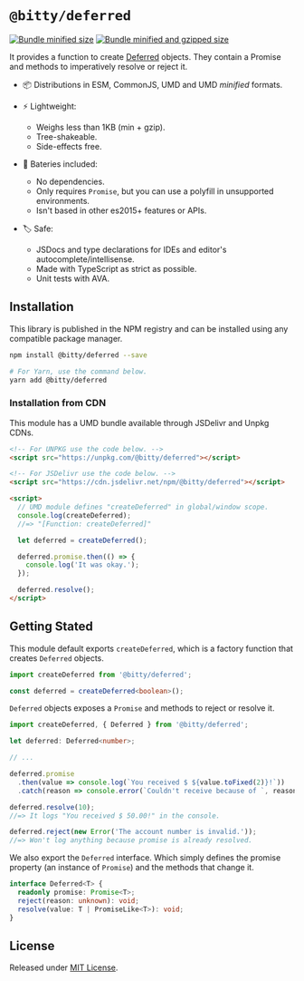 # `@bitty/deferred`

[![Bundle minified size](https://badgen.net/bundlephobia/min/@bitty/deferred)](https://bundlephobia.com/result?p=@bitty/deferred)
[![Bundle minified and gzipped size](https://badgen.net/bundlephobia/minzip/@bitty/deferred)](https://bundlephobia.com/result?p=@bitty/deferred)

It provides a function to create [Deferred](https://developer.mozilla.org/en-US/docs/Mozilla/JavaScript_code_modules/Promise.jsm/Deferred) objects. They contain a Promise and methods to imperatively resolve or reject it.

- 📦 Distributions in ESM, CommonJS, UMD and UMD _minified_ formats.

- ⚡ Lightweight:
  - Weighs less than 1KB (min + gzip).
  - Tree-shakeable.
  - Side-effects free.

- 🔋 Bateries included:
  - No dependencies.
  - Only requires `Promise`, but you can use a polyfill in unsupported environments.
  - Isn't based in other es2015+ features or APIs.

- 🏷 Safe:
  - JSDocs and type declarations for IDEs and editor's autocomplete/intellisense.
  - Made with TypeScript as strict as possible.
  - Unit tests with AVA.

## Installation

This library is published in the NPM registry and can be installed using any compatible package manager.

```sh
npm install @bitty/deferred --save

# For Yarn, use the command below.
yarn add @bitty/deferred
```

### Installation from CDN

This module has a UMD bundle available through JSDelivr and Unpkg CDNs.

```html
<!-- For UNPKG use the code below. -->
<script src="https://unpkg.com/@bitty/deferred"></script>

<!-- For JSDelivr use the code below. -->
<script src="https://cdn.jsdelivr.net/npm/@bitty/deferred"></script>

<script>
  // UMD module defines "createDeferred" in global/window scope.
  console.log(createDeferred);
  //=> "[Function: createDeferred]"

  let deferred = createDeferred();

  deferred.promise.then(() => {
    console.log('It was okay.');
  });

  deferred.resolve();
</script>
```

## Getting Stated

This module default exports `createDeferred`, which is a factory function that creates `Deferred` objects.

```ts
import createDeferred from '@bitty/deferred';

const deferred = createDeferred<boolean>();
```

`Deferred` objects exposes a `Promise` and methods to reject or resolve it.

```ts
import createDeferred, { Deferred } from '@bitty/deferred';

let deferred: Deferred<number>;

// ...

deferred.promise
  .then(value => console.log(`You received $ ${value.toFixed(2)}!`))
  .catch(reason => console.error(`Couldn't receive because of `, reason));

deferred.resolve(10);
//=> It logs "You received $ 50.00!" in the console.

deferred.reject(new Error('The account number is invalid.'));
//=> Won't log anything because promise is already resolved.
```

We also export the `Deferred` interface. Which simply defines the promise property (an instance of `Promise`) and the methods that change it.

```ts
interface Deferred<T> {
  readonly promise: Promise<T>;
  reject(reason: unknown): void;
  resolve(value: T | PromiseLike<T>): void;
}
```

## License

Released under [MIT License](./LICENSE).
